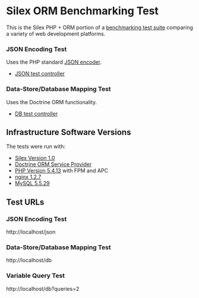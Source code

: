 # Silex ORM Benchmarking Test

This is the Silex PHP + ORM portion of a [benchmarking test suite](../) comparing a variety of web development platforms.

### JSON Encoding Test
Uses the PHP standard [JSON encoder](http://www.php.net/manual/en/function.json-encode.php).

* [JSON test controller](web/index.php)


### Data-Store/Database Mapping Test
Uses the Doctrine ORM functionality.

* [DB test controller](web/index.php)


## Infrastructure Software Versions
The tests were run with:

* [Silex Version 1.0](http://silex.sensiolabs.org/)
* [Doctrine ORM Service Provider](https://github.com/dflydev/dflydev-doctrine-orm-service-provider)
* [PHP Version 5.4.13](http://www.php.net/) with FPM and APC
* [nginx 1.2.7](http://nginx.org/)
* [MySQL 5.5.29](https://dev.mysql.com/)

## Test URLs
### JSON Encoding Test

http://localhost/json

### Data-Store/Database Mapping Test

http://localhost/db

### Variable Query Test

http://localhost/db?queries=2

